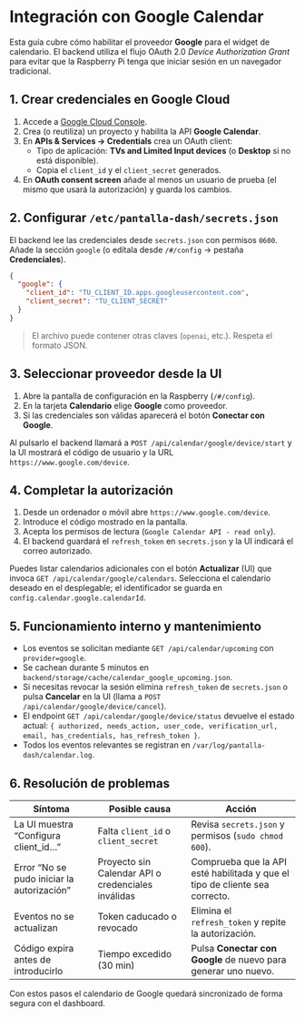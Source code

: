 # Integración con Google Calendar

Esta guía cubre cómo habilitar el proveedor **Google** para el widget de calendario.
El backend utiliza el flujo OAuth 2.0 *Device Authorization Grant* para evitar que
la Raspberry Pi tenga que iniciar sesión en un navegador tradicional.

## 1. Crear credenciales en Google Cloud

1. Accede a [Google Cloud Console](https://console.cloud.google.com/).
2. Crea (o reutiliza) un proyecto y habilita la API **Google Calendar**.
3. En **APIs & Services → Credentials** crea un OAuth client:
   - Tipo de aplicación: **TVs and Limited Input devices** (o **Desktop** si no está disponible).
   - Copia el `client_id` y el `client_secret` generados.
4. En **OAuth consent screen** añade al menos un usuario de prueba (el mismo que
   usará la autorización) y guarda los cambios.

## 2. Configurar `/etc/pantalla-dash/secrets.json`

El backend lee las credenciales desde `secrets.json` con permisos `0600`.
Añade la sección `google` (o edítala desde `/#/config` → pestaña **Credenciales**).

```json
{
  "google": {
    "client_id": "TU_CLIENT_ID.apps.googleusercontent.com",
    "client_secret": "TU_CLIENT_SECRET"
  }
}
```

> El archivo puede contener otras claves (`openai`, etc.). Respeta el formato JSON.

## 3. Seleccionar proveedor desde la UI

1. Abre la pantalla de configuración en la Raspberry (`/#/config`).
2. En la tarjeta **Calendario** elige **Google** como proveedor.
3. Si las credenciales son válidas aparecerá el botón **Conectar con Google**.

Al pulsarlo el backend llamará a `POST /api/calendar/google/device/start` y la UI
mostrará el código de usuario y la URL `https://www.google.com/device`.

## 4. Completar la autorización

1. Desde un ordenador o móvil abre `https://www.google.com/device`.
2. Introduce el código mostrado en la pantalla.
3. Acepta los permisos de lectura (`Google Calendar API - read only`).
4. El backend guardará el `refresh_token` en `secrets.json` y la UI indicará el
   correo autorizado.

Puedes listar calendarios adicionales con el botón **Actualizar** (UI) que
invoca `GET /api/calendar/google/calendars`. Selecciona el calendario deseado en
el desplegable; el identificador se guarda en `config.calendar.google.calendarId`.

## 5. Funcionamiento interno y mantenimiento

- Los eventos se solicitan mediante `GET /api/calendar/upcoming` con `provider=google`.
- Se cachean durante 5 minutos en `backend/storage/cache/calendar_google_upcoming.json`.
- Si necesitas revocar la sesión elimina `refresh_token` de `secrets.json` o
  pulsa **Cancelar** en la UI (llama a `POST /api/calendar/google/device/cancel`).
- El endpoint `GET /api/calendar/google/device/status` devuelve el estado actual:
  `{ authorized, needs_action, user_code, verification_url, email, has_credentials, has_refresh_token }`.
- Todos los eventos relevantes se registran en `/var/log/pantalla-dash/calendar.log`.

## 6. Resolución de problemas

| Síntoma | Posible causa | Acción |
| --- | --- | --- |
| La UI muestra “Configura client_id…” | Falta `client_id` o `client_secret` | Revisa `secrets.json` y permisos (`sudo chmod 600`). |
| Error “No se pudo iniciar la autorización” | Proyecto sin Calendar API o credenciales inválidas | Comprueba que la API esté habilitada y que el tipo de cliente sea correcto. |
| Eventos no se actualizan | Token caducado o revocado | Elimina el `refresh_token` y repite la autorización. |
| Código expira antes de introducirlo | Tiempo excedido (30 min) | Pulsa **Conectar con Google** de nuevo para generar uno nuevo. |

Con estos pasos el calendario de Google quedará sincronizado de forma segura con
el dashboard.
